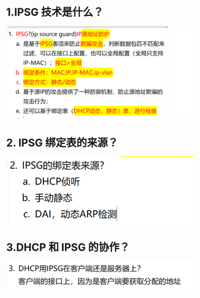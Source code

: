 # 1.IPSG 技术是什么？

![alt text](images/面试题---IPSG技术/image.png)

# 2. IPSG 绑定表的来源？

![alt text](images/面试题---IPSG技术/image-2.png)

# 3.DHCP 和 IPSG 的协作？

![alt text](images/面试题---IPSG技术/image-1.png)
